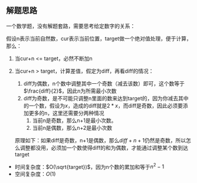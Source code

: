 ## 解题思路
一个数学题，没有解题套路，需要思考给定数字的关系：

假设n表示当前自然数，cur表示当前位置，target做一个绝对值处理，便于计算，那么：
1. 当cur+n <= target，必然不断加n
2. 当cur+n > target，计算差值，假定为diff，再看diff的情况：
   1. diff为偶数，n个数中调整其中一个奇数（减去该数）即可，这个数等于$\frac{diff}{2}$，因此n为所需最小次数
   2. diff为奇数，是不可能只调整n里面的数来达到target的，因为你减去其中的一个数，假设为$x$，造成的diff就是$2*x$，而diff是奇数，因此必须要添加更多的n，这里还需要分两种情况
      1. 当前n是奇数，那么n+1是最小次数。
      2. 当前n是偶数，那么n+2是最小次数

    原理如下：如果diff是奇数，n+1是偶数，那么$diff+n+1$仍然是奇数，所以怎么调整都没用，必须加一个数使得diff的和为偶数，才能通过调整某个数到达target

+ 时间复杂度：$O(\sqrt{target})$，因为n个数的累加和等于$n^2-1$
+ 空间复杂度：$O(1)$